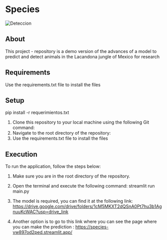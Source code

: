 # Species
![Deteccion](gif.gif)

## About

This project - repository is a demo version of the advances of a model to predict and detect animals in the Lacandona jungle of Mexico for research

## Requirements

Use the requirements.txt file to install the files

## Setup

pip install -r requerimientos.txt

1. Clone this repository to your local machine using the following Git command: 
2. Navigate to the root directory of the repository:
3. Use the requirements.txt file to install the files


## Execution

To run the application, follow the steps below:

1. Make sure you are in the root directory of the repository.

2. Open the terminal and execute the following command: streamlit run main.py

3. The model is required, you can find it at the following link: https://drive.google.com/drive/folders/1cM5MKXT2dQSnA0Pt7hu3b1AgnuuKcWAC?usp=drive_link

4. Another option is to go to this link where you can see the page where you can make the prediction : https://species-vw897od2ped.streamlit.app/








